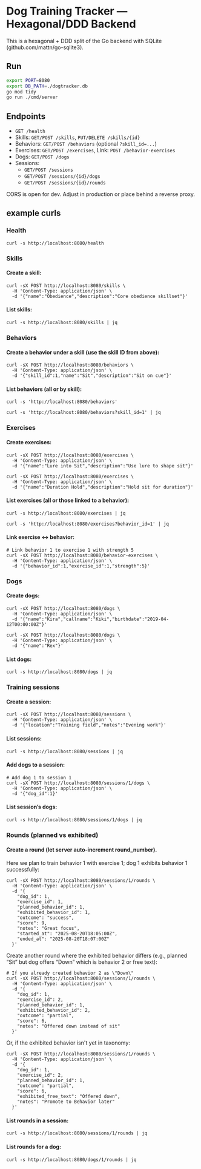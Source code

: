 # Dog Training Tracker — Hexagonal/DDD Backend

This is a hexagonal + DDD split of the Go backend with SQLite (github.com/mattn/go-sqlite3).

## Run
```bash
export PORT=8080
export DB_PATH=./dogtracker.db
go mod tidy
go run ./cmd/server
```

## Endpoints
- `GET /health`
- Skills: `GET/POST /skills`, `PUT/DELETE /skills/{id}`
- Behaviors: `GET/POST /behaviors` (optional `?skill_id=...`)
- Exercises: `GET/POST /exercises`, Link: `POST /behavior-exercises`
- Dogs: `GET/POST /dogs`
- Sessions:
  - `GET/POST /sessions`
  - `GET/POST /sessions/{id}/dogs`
  - `GET/POST /sessions/{id}/rounds`

CORS is open for dev. Adjust in production or place behind a reverse proxy.

## example curls

### Health

```
curl -s http://localhost:8080/health
```

### Skills

#### Create a skill:

```
curl -sX POST http://localhost:8080/skills \
  -H 'Content-Type: application/json' \
  -d '{"name":"Obedience","description":"Core obedience skillset"}'
```

#### List skills:

```
curl -s http://localhost:8080/skills | jq
```

### Behaviors

#### Create a behavior under a skill (use the skill ID from above):

```
curl -sX POST http://localhost:8080/behaviors \
  -H 'Content-Type: application/json' \
  -d '{"skill_id":1,"name":"Sit","description":"Sit on cue"}'
```

#### List behaviors (all or by skill):

```
curl -s 'http://localhost:8080/behaviors'
```

```
curl -s 'http://localhost:8080/behaviors?skill_id=1' | jq
```

### Exercises

#### Create exercises:

```
curl -sX POST http://localhost:8080/exercises \
  -H 'Content-Type: application/json' \
  -d '{"name":"Lure into Sit","description":"Use lure to shape sit"}'
```

```
curl -sX POST http://localhost:8080/exercises \
  -H 'Content-Type: application/json' \
  -d '{"name":"Duration Hold","description":"Hold sit for duration"}'
```


#### List exercises (all or those linked to a behavior):

```
curl -s http://localhost:8080/exercises | jq
```

```
curl -s 'http://localhost:8080/exercises?behavior_id=1' | jq
```


#### Link exercise ↔ behavior:


```
# Link behavior 1 to exercise 1 with strength 5
curl -sX POST http://localhost:8080/behavior-exercises \
  -H 'Content-Type: application/json' \
  -d '{"behavior_id":1,"exercise_id":1,"strength":5}'
```

### Dogs

#### Create dogs:

```
curl -sX POST http://localhost:8080/dogs \
  -H 'Content-Type: application/json' \
  -d '{"name":"Kira","callname":"Kiki","birthdate":"2019-04-12T00:00:00Z"}'
```

```
curl -sX POST http://localhost:8080/dogs \
  -H 'Content-Type: application/json' \
  -d '{"name":"Rex"}'
```

#### List dogs:

```
curl -s http://localhost:8080/dogs | jq
```

### Training sessions

#### Create a session:

```
curl -sX POST http://localhost:8080/sessions \
  -H 'Content-Type: application/json' \
  -d '{"location":"Training field","notes":"Evening work"}'
```

#### List sessions:

```
curl -s http://localhost:8080/sessions | jq
```

#### Add dogs to a session:

```
# Add dog 1 to session 1
curl -sX POST http://localhost:8080/sessions/1/dogs \
  -H 'Content-Type: application/json' \
  -d '{"dog_id":1}'
```

#### List session’s dogs:

```
curl -s http://localhost:8080/sessions/1/dogs | jq
```

### Rounds (planned vs exhibited)

#### Create a round (let server auto-increment round_number).

Here we plan to train behavior 1 with exercise 1; dog 1 exhibits behavior 1 successfully:

```
curl -sX POST http://localhost:8080/sessions/1/rounds \
  -H 'Content-Type: application/json' \
  -d '{
    "dog_id": 1,
    "exercise_id": 1,
    "planned_behavior_id": 1,
    "exhibited_behavior_id": 1,
    "outcome": "success",
    "score": 9,
    "notes": "Great focus",
    "started_at": "2025-08-20T18:05:00Z",
    "ended_at": "2025-08-20T18:07:00Z"
  }'
```

Create another round where the exhibited behavior differs (e.g., planned “Sit” but dog offers “Down” which is behavior 2 or free text):

```
# If you already created behavior 2 as \"Down\"
curl -sX POST http://localhost:8080/sessions/1/rounds \
  -H 'Content-Type: application/json' \
  -d '{
    "dog_id": 1,
    "exercise_id": 2,
    "planned_behavior_id": 1,
    "exhibited_behavior_id": 2,
    "outcome": "partial",
    "score": 6,
    "notes": "Offered down instead of sit"
  }'
```

Or, if the exhibited behavior isn't yet in taxonomy:

```
curl -sX POST http://localhost:8080/sessions/1/rounds \
  -H 'Content-Type: application/json' \
  -d '{
    "dog_id": 1,
    "exercise_id": 2,
    "planned_behavior_id": 1,
    "outcome": "partial",
    "score": 6,
    "exhibited_free_text": "Offered down",
    "notes": "Promote to Behavior later"
  }'
```

#### List rounds in a session:

```
curl -s http://localhost:8080/sessions/1/rounds | jq
```

#### List rounds for a dog:

```
curl -s http://localhost:8080/dogs/1/rounds | jq
```
